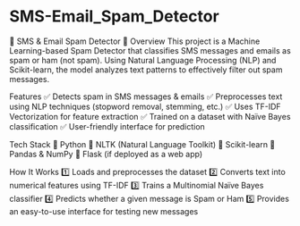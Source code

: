 # SMS-Email_Spam_Detector
📩 SMS & Email Spam Detector 🚀
Overview
This project is a Machine Learning-based Spam Detector that classifies SMS messages and emails as spam or ham (not spam). Using Natural Language Processing (NLP) and Scikit-learn, the model analyzes text patterns to effectively filter out spam messages.

Features
✅ Detects spam in SMS messages & emails
✅ Preprocesses text using NLP techniques (stopword removal, stemming, etc.)
✅ Uses TF-IDF Vectorization for feature extraction
✅ Trained on a dataset with Naïve Bayes classification
✅ User-friendly interface for prediction

Tech Stack
🔹 Python
🔹 NLTK (Natural Language Toolkit)
🔹 Scikit-learn
🔹 Pandas & NumPy
🔹 Flask (if deployed as a web app)

How It Works
1️⃣ Loads and preprocesses the dataset
2️⃣ Converts text into numerical features using TF-IDF
3️⃣ Trains a Multinomial Naïve Bayes classifier
4️⃣ Predicts whether a given message is Spam or Ham
5️⃣ Provides an easy-to-use interface for testing new messages
